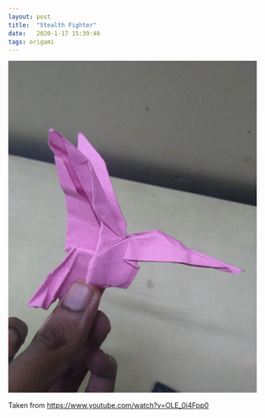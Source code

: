 ```yaml
---
layout: post
title:  "Stealth Fighter"
date:   2020-1-17 15:39:40
tags: origami
---
```


![Hummingbird](/assets/Hummingbird.jpg)

Taken from https://www.youtube.com/watch?v=OLE_0i4Fpp0
